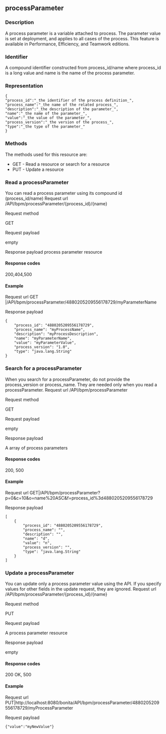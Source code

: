 ## processParameter

### Description

A process parameter is a variable attached to process. The parameter value is set at deployment, and applies to all cases of the process. This feature is available in Performance, Efficiency, and Teamwork editions. 

### Identifier

A compound identifier constructed from process\_id/name where process\_id is a long value and name is the name of the process parameter.

### Representation

    {
    "process_id":"_the identifier of the process definition_",
    "process_name":"_the name of the related process_", 
    "description":"_the description of the parameter_", 
    "name":"_the name of the parameter_", 
    "value":"_the value of the parameter_", 
    "process_version":"_the version of the process_", 
    "type":"_the type of the parameter_" 
    }

### Methods

The methods used for this resource are:

* GET - Read a resource or search for a resource
* PUT - Update a resource

### Read a processParameter

You can read a process parameter using its compound id (process\_id/name) 
Request url
/API/bpm/processParameter/{process\_id}/{name}

Request method

GET

Request payload

empty

Response payload
process parameter resource

#### Response codes

200,404,500

#### Example
Request url
GET |/API/bpm/processParameter/4880205209556178729/myParameterName

Response payload

    {
        "process_id": "4880205209556178729",
        "process_name": "myProcessName",
        "description": "myProcessDescription",
        "name": "myParameterName",
        "value": "myParameterValue",
        "process_version": "1.0",
        "type": "java.lang.String"
    }

### Search for a processParameter

When you search for a processParameter, do not provide the process\_version or process\_name. They are needed only when you read a processParameter.
Request url
/API/bpm/processParameter

Request method

GET

Request payload

empty

Response payload

A array of process parameters

#### Response codes

200, 500

#### Example
Request url
GET|/API/bpm/processParameter?p=0&c=10&o=name%20ASC&f=process\_id%3d4880205209556178729

Response payload

    [
        {
            "process_id": "4880205209556178729",
            "process_name": "",
            "description": "",
            "name": "d",
            "value": "n",
            "process_version": "",
            "type": "java.lang.String"
        }
    ]

### Update a processParameter

You can update only a process parameter value using the API. If you specify values for other fields in the update request, they are ignored.
Request url
/API/bpm/processParameter/{process\_id}/{name}

Request method

PUT

Request payload

A process parameter resource

Response payload

empty

#### Response codes

200 OK, 500

#### Example
Request url
PUT|http://localhost:8080/bonita/API/bpm/processParameter/4880205209556178729/myProcessParameter

Request payload

    {"value":"myNewValue"}